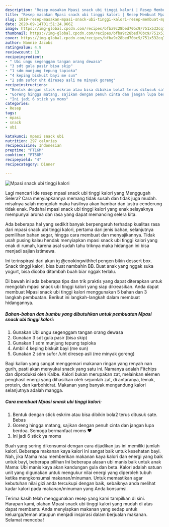 ```yaml
---
description: "Resep masakan Mpasi snack ubi tinggi kalori | Resep Membuat Mpasi snack ubi tinggi kalori Yang Enak Dan Lezat"
title: "Resep masakan Mpasi snack ubi tinggi kalori | Resep Membuat Mpasi snack ubi tinggi kalori Yang Enak Dan Lezat"
slug: 1019-resep-masakan-mpasi-snack-ubi-tinggi-kalori-resep-membuat-mpasi-snack-ubi-tinggi-kalori-yang-enak-dan-lezat
date: 2020-09-14T01:51:24.966Z
image: https://img-global.cpcdn.com/recipes/bfba9c28bed70bc9/751x532cq70/mpasi-snack-ubi-tinggi-kalori-foto-resep-utama.jpg
thumbnail: https://img-global.cpcdn.com/recipes/bfba9c28bed70bc9/751x532cq70/mpasi-snack-ubi-tinggi-kalori-foto-resep-utama.jpg
cover: https://img-global.cpcdn.com/recipes/bfba9c28bed70bc9/751x532cq70/mpasi-snack-ubi-tinggi-kalori-foto-resep-utama.jpg
author: Nannie Jacobs
ratingvalue: 4.9
reviewcount: 13
recipeingredient:
- " Ubi ungu segenggam tangan orang dewasa"
- "3 sdt gula pasir bisa skip"
- "1 sdm munjung tepung tapioka"
- "4 keping biskuit bayi me sun"
- "2 sdm sufor uht diresep asli me minyak goreng"
recipeinstructions:
- "Bentuk dengan stick eskrim atau bisa dibikin bola2 terus ditusuk sate. Bebas"
- "Goreng hingga matang, sajikan dengan penuh cinta dan jangan lupa berdoa. Semoga bermanfaat moms ❤️"
- "Ini jadi 6 stick ya moms"
categories:
- Resep
tags:
- mpasi
- snack
- ubi

katakunci: mpasi snack ubi 
nutrition: 297 calories
recipecuisine: Indonesian
preptime: "PT16M"
cooktime: "PT58M"
recipeyield: "4"
recipecategory: Dinner

---
```



![Mpasi snack ubi tinggi kalori](https://img-global.cpcdn.com/recipes/bfba9c28bed70bc9/751x532cq70/mpasi-snack-ubi-tinggi-kalori-foto-resep-utama.jpg)

Lagi mencari ide resep mpasi snack ubi tinggi kalori yang Menggugah Selera? Cara menyiapkannya memang tidak susah dan tidak juga mudah. misalnya salah mengolah maka hasilnya akan hambar dan justru cenderung tidak enak. Padahal mpasi snack ubi tinggi kalori yang enak selayaknya mempunyai aroma dan rasa yang dapat memancing selera kita.

Ada beberapa hal yang sedikit banyak berpengaruh terhadap kualitas rasa dari mpasi snack ubi tinggi kalori, pertama dari jenis bahan, selanjutnya pemilihan bahan segar, hingga cara membuat dan menyajikannya. Tidak usah pusing kalau hendak menyiapkan mpasi snack ubi tinggi kalori yang enak di rumah, karena asal sudah tahu triknya maka hidangan ini bisa menjadi sajian istimewa.

Ini terinspirasi dari akun ig @cookingwithhel pengen bikin dessert box. Snack tinggi kalori, bisa buat nambahin BB. Buat anak yang nggak suka yogurt, bisa dicoba ditambah buah biar nggak terlalu.


Di bawah ini ada beberapa tips dan trik praktis yang dapat diterapkan untuk mengolah mpasi snack ubi tinggi kalori yang siap dikreasikan. Anda dapat membuat Mpasi snack ubi tinggi kalori menggunakan 5 bahan dan 3 langkah pembuatan. Berikut ini langkah-langkah dalam membuat hidangannya.

<!--inarticleads1-->

##### Bahan-bahan dan bumbu yang dibutuhkan untuk pembuatan Mpasi snack ubi tinggi kalori:

1. Gunakan  Ubi ungu segenggam tangan orang dewasa
1. Gunakan 3 sdt gula pasir (bisa skip)
1. Gunakan 1 sdm munjung tepung tapioka
1. Ambil 4 keping biskuit bayi (me sun)
1. Gunakan 2 sdm sufor /uht diresep asli (me minyak goreng)


Bagi kalian yang sangat menggemari makanan ringan yang renyah nan gurih, pasti akan menyukai snack yang satu ini. Namanya adalah Fitchips dan diproduksi oleh Kalbe. Kalori bukan merupakan zat, melainkan elemen penghasil energi yang dihasilkan oleh sejumlah zat, di antaranya, lemak, protein, dan karbohidrat. Makanan yang banyak mengandung kalori selanjutnya adalah mangga. 

<!--inarticleads2-->

##### Cara membuat Mpasi snack ubi tinggi kalori:

1. Bentuk dengan stick eskrim atau bisa dibikin bola2 terus ditusuk sate. Bebas
1. Goreng hingga matang, sajikan dengan penuh cinta dan jangan lupa berdoa. Semoga bermanfaat moms ❤️
1. Ini jadi 6 stick ya moms


Buah yang sering dikonsumsi dengan cara dijadikan jus ini memiliki jumlah kalori. Beberapa makanan kaya kalori ini sangat baik untuk kesehatan bayi. Nah, jika Mama mau memberikan makanan kaya kalori dan energi yang baik untuk bayi, beberapa pilihan Ini beberapa alasan ubi manis baik untuk anak Mama: Ubi manis kaya akan kandungan gula dan beta. Kalori adalah satuan unit yang digunakan untuk mengukur nilai energi yang diperoleh tubuh ketika mengkonsumsi makanan/minuman. Untuk memastikan agar kebutuhan nilai gizi anda tercukupi dengan baik, sebaiknya anda melihat kadar kalori pada makanan/minuman yang Anda konsumsi. 

Terima kasih telah menggunakan resep yang kami tampilkan di sini. Harapan kami, olahan Mpasi snack ubi tinggi kalori yang mudah di atas dapat membantu Anda menyiapkan makanan yang sedap untuk keluarga/teman ataupun menjadi inspirasi dalam berjualan makanan. Selamat mencoba!
